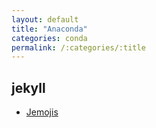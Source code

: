 ```yaml
---
layout: default
title: "Anaconda"
categories: conda
permalink: /:categories/:title
---
```

## jekyll

- [Jemojis](https://davemateer.com/2019/05/27/Jemoji)
